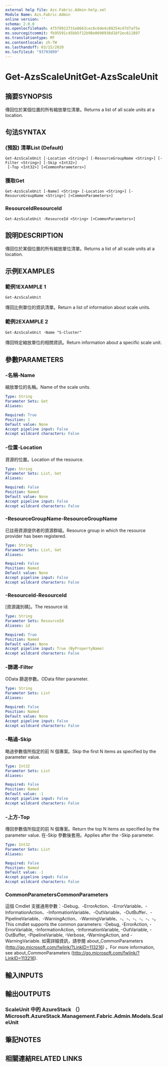 ```yaml
---
external help file: Azs.Fabric.Admin-help.xml
Module Name: Azs.Fabric.Admin
online version: ''
schema: 2.0.0
ms.openlocfilehash: 475f8913731e8663cec6c6de4c89254c47d7af5e
ms.sourcegitcommit: fb95591c45bb5f12b98e0690938d18f2ec611897
ms.translationtype: MT
ms.contentlocale: zh-TW
ms.lasthandoff: 03/15/2020
ms.locfileid: "93793899"
---
```

# <span data-ttu-id="791c5-101">Get-AzsScaleUnit</span><span class="sxs-lookup"><span data-stu-id="791c5-101">Get-AzsScaleUnit</span></span>

## <span data-ttu-id="791c5-102">摘要</span><span class="sxs-lookup"><span data-stu-id="791c5-102">SYNOPSIS</span></span>
<span data-ttu-id="791c5-103">傳回位於某個位置的所有縮放單位清單。</span><span class="sxs-lookup"><span data-stu-id="791c5-103">Returns a list of all scale units at a location.</span></span>

## <span data-ttu-id="791c5-104">句法</span><span class="sxs-lookup"><span data-stu-id="791c5-104">SYNTAX</span></span>

### <span data-ttu-id="791c5-105"> (預設) 清單</span><span class="sxs-lookup"><span data-stu-id="791c5-105">List (Default)</span></span>
```
Get-AzsScaleUnit [-Location <String>] [-ResourceGroupName <String>] [-Filter <String>] [-Skip <Int32>]
 [-Top <Int32>] [<CommonParameters>]
```

### <span data-ttu-id="791c5-106">獲取</span><span class="sxs-lookup"><span data-stu-id="791c5-106">Get</span></span>
```
Get-AzsScaleUnit [-Name] <String> [-Location <String>] [-ResourceGroupName <String>] [<CommonParameters>]
```

### <span data-ttu-id="791c5-107">ResourceId</span><span class="sxs-lookup"><span data-stu-id="791c5-107">ResourceId</span></span>
```
Get-AzsScaleUnit -ResourceId <String> [<CommonParameters>]
```

## <span data-ttu-id="791c5-108">說明</span><span class="sxs-lookup"><span data-stu-id="791c5-108">DESCRIPTION</span></span>
<span data-ttu-id="791c5-109">傳回位於某個位置的所有縮放單位清單。</span><span class="sxs-lookup"><span data-stu-id="791c5-109">Returns a list of all scale units at a location.</span></span>

## <span data-ttu-id="791c5-110">示例</span><span class="sxs-lookup"><span data-stu-id="791c5-110">EXAMPLES</span></span>

### <span data-ttu-id="791c5-111">範例1</span><span class="sxs-lookup"><span data-stu-id="791c5-111">EXAMPLE 1</span></span>
```
Get-AzsScaleUnit
```

<span data-ttu-id="791c5-112">傳回比例單位的資訊清單。</span><span class="sxs-lookup"><span data-stu-id="791c5-112">Return a list of information about scale units.</span></span>

### <span data-ttu-id="791c5-113">範例2</span><span class="sxs-lookup"><span data-stu-id="791c5-113">EXAMPLE 2</span></span>
```
Get-AzsScaleUnit -Name "S-Cluster"
```

<span data-ttu-id="791c5-114">傳回特定縮放單位的相關資訊。</span><span class="sxs-lookup"><span data-stu-id="791c5-114">Return information about a specific scale unit.</span></span>

## <span data-ttu-id="791c5-115">參數</span><span class="sxs-lookup"><span data-stu-id="791c5-115">PARAMETERS</span></span>

### <span data-ttu-id="791c5-116">-名稱</span><span class="sxs-lookup"><span data-stu-id="791c5-116">-Name</span></span>
<span data-ttu-id="791c5-117">縮放單位的名稱。</span><span class="sxs-lookup"><span data-stu-id="791c5-117">Name of the scale units.</span></span>

```yaml
Type: String
Parameter Sets: Get
Aliases:

Required: True
Position: 1
Default value: None
Accept pipeline input: False
Accept wildcard characters: False
```

### <span data-ttu-id="791c5-118">-位置</span><span class="sxs-lookup"><span data-stu-id="791c5-118">-Location</span></span>
<span data-ttu-id="791c5-119">資源的位置。</span><span class="sxs-lookup"><span data-stu-id="791c5-119">Location of the resource.</span></span>

```yaml
Type: String
Parameter Sets: List, Get
Aliases:

Required: False
Position: Named
Default value: None
Accept pipeline input: False
Accept wildcard characters: False
```

### <span data-ttu-id="791c5-120">-ResourceGroupName</span><span class="sxs-lookup"><span data-stu-id="791c5-120">-ResourceGroupName</span></span>
<span data-ttu-id="791c5-121">已註冊資源提供者的資源群組。</span><span class="sxs-lookup"><span data-stu-id="791c5-121">Resource group in which the resource provider has been registered.</span></span>

```yaml
Type: String
Parameter Sets: List, Get
Aliases:

Required: False
Position: Named
Default value: None
Accept pipeline input: False
Accept wildcard characters: False
```

### <span data-ttu-id="791c5-122">-ResourceId</span><span class="sxs-lookup"><span data-stu-id="791c5-122">-ResourceId</span></span>
<span data-ttu-id="791c5-123">[資源識別碼]。</span><span class="sxs-lookup"><span data-stu-id="791c5-123">The resource id.</span></span>

```yaml
Type: String
Parameter Sets: ResourceId
Aliases: id

Required: True
Position: Named
Default value: None
Accept pipeline input: True (ByPropertyName)
Accept wildcard characters: False
```

### <span data-ttu-id="791c5-124">-篩選</span><span class="sxs-lookup"><span data-stu-id="791c5-124">-Filter</span></span>
<span data-ttu-id="791c5-125">OData 篩選參數。</span><span class="sxs-lookup"><span data-stu-id="791c5-125">OData filter parameter.</span></span>

```yaml
Type: String
Parameter Sets: List
Aliases:

Required: False
Position: Named
Default value: None
Accept pipeline input: False
Accept wildcard characters: False
```

### <span data-ttu-id="791c5-126">-略過</span><span class="sxs-lookup"><span data-stu-id="791c5-126">-Skip</span></span>
<span data-ttu-id="791c5-127">略過參數值所指定的前 N 個專案。</span><span class="sxs-lookup"><span data-stu-id="791c5-127">Skip the first N items as specified by the parameter value.</span></span>

```yaml
Type: Int32
Parameter Sets: List
Aliases:

Required: False
Position: Named
Default value: -1
Accept pipeline input: False
Accept wildcard characters: False
```

### <span data-ttu-id="791c5-128">-上方</span><span class="sxs-lookup"><span data-stu-id="791c5-128">-Top</span></span>
<span data-ttu-id="791c5-129">傳回參數值所指定的前 N 個專案。</span><span class="sxs-lookup"><span data-stu-id="791c5-129">Return the top N items as specified by the parameter value.</span></span>
<span data-ttu-id="791c5-130">在-Skip 參數後套用。</span><span class="sxs-lookup"><span data-stu-id="791c5-130">Applies after the -Skip parameter.</span></span>

```yaml
Type: Int32
Parameter Sets: List
Aliases:

Required: False
Position: Named
Default value: -1
Accept pipeline input: False
Accept wildcard characters: False
```

### <span data-ttu-id="791c5-131">CommonParameters</span><span class="sxs-lookup"><span data-stu-id="791c5-131">CommonParameters</span></span>
<span data-ttu-id="791c5-132">這個 Cmdlet 支援通用參數：-Debug、-ErrorAction、-ErrorVariable、-InformationAction、-InformationVariable、-OutVariable、-OutBuffer、-PipelineVariable、-WarningAction、-WarningVariable、-、-、-、-、-、-。</span><span class="sxs-lookup"><span data-stu-id="791c5-132">This cmdlet supports the common parameters: -Debug, -ErrorAction, -ErrorVariable, -InformationAction, -InformationVariable, -OutVariable, -OutBuffer, -PipelineVariable, -Verbose, -WarningAction, and -WarningVariable.</span></span> <span data-ttu-id="791c5-133">如需詳細資訊，請參閱 about_CommonParameters (http://go.microsoft.com/fwlink/?LinkID=113216) 。</span><span class="sxs-lookup"><span data-stu-id="791c5-133">For more information, see about_CommonParameters (http://go.microsoft.com/fwlink/?LinkID=113216).</span></span>

## <span data-ttu-id="791c5-134">輸入</span><span class="sxs-lookup"><span data-stu-id="791c5-134">INPUTS</span></span>

## <span data-ttu-id="791c5-135">輸出</span><span class="sxs-lookup"><span data-stu-id="791c5-135">OUTPUTS</span></span>

### <span data-ttu-id="791c5-136">ScaleUnit 中的 AzureStack （）</span><span class="sxs-lookup"><span data-stu-id="791c5-136">Microsoft.AzureStack.Management.Fabric.Admin.Models.ScaleUnit</span></span>

## <span data-ttu-id="791c5-137">筆記</span><span class="sxs-lookup"><span data-stu-id="791c5-137">NOTES</span></span>

## <span data-ttu-id="791c5-138">相關連結</span><span class="sxs-lookup"><span data-stu-id="791c5-138">RELATED LINKS</span></span>
